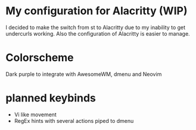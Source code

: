 # My configuration for Alacritty (WIP)

I decided to make the switch from st to Alacritty due to my inability to get undercurls working.
Also the configuration of Alacritty is easier to manage.

# Colorscheme

Dark purple to integrate with AwesomeWM, dmenu and Neovim

# planned keybinds

+ Vi like movement
+ RegEx hints with several actions piped to dmenu
